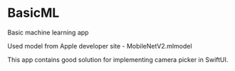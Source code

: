 # BasicML
Basic machine learning app

Used model from Apple developer site - MobileNetV2.mlmodel

This app contains good solution for implementing camera picker in SwiftUI.
